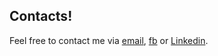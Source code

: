 ## Contacts!

Feel free to contact me via [email](mailto:sergiopicella@gmail.com?subject=CiaoSergio!%20[GitHub]), [fb](https://www.facebook.com/sergio.picella) or [Linkedin](https://it.linkedin.com/in/sergio-picella-26793a17a).
